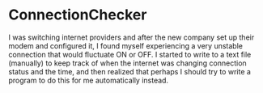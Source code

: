 # ConnectionChecker
I was switching internet providers and after the new company set up their modem and 
configured it, I found myself experiencing a very unstable connection that would 
fluctuate ON or OFF. 
I started to write to a text file (manually) to keep track of when the internet was
changing connection status and the time, and then realized that perhaps I should
try to write a program to do this for me automatically instead.
